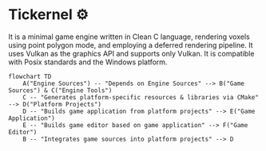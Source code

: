 # Tickernel ⚙
 It is a minimal game engine written in Clean C language, rendering voxels using point polygon mode, and employing a deferred rendering pipeline. It uses Vulkan as the graphics API and supports only Vulkan. It is compatible with Posix standards and the Windows platform.

``` mermaid
flowchart TD
    A("Engine Sources") -- "Depends on Engine Sources" --> B("Game Sources") & C("Engine Tools")
    C -- "Generates platform-specific resources & libraries via CMake" --> D("Platform Projects")
    D -- "Builds game application from platform projects" --> E("Game Application")
    E -- "Builds game editor based on game application" --> F("Game Editor")
    B -- "Integrates game sources into platform projects" --> D
```

